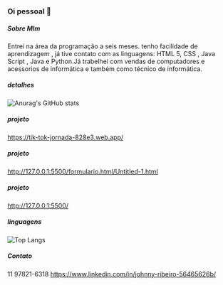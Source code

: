 ### Oi pessoal 👋

##### Sobre MIm
Entrei na área da programação a seis meses. tenho facilidade de aprendizagem , já tive contato com as linguagens: HTML 5, CSS , Java Script , Java e Python.Já trabelhei com vendas de computadores e acessorios de informática  e também como técnico de informática.

##### detalhes 
![Anurag's GitHub stats](https://github-readme-stats.vercel.app/api?username=johnnyribeirobezerra&show_icons=true&theme=merko)

##### projeto
 https://tik-tok-jornada-828e3.web.app/ 
 ##### projeto
 http://127.0.0.1:5500/formulario.html/Untitled-1.html

##### projeto
http://127.0.0.1:5500/
 


##### linguagens
![Top Langs](https://github-readme-stats.vercel.app/api/top-langs/?username=johnnyribeirobezerra&exclude_repo=Projeto-tik-tok-readme-stats,anuraghazra.github.io)

##### Contato 
11 97821-6318
https://www.linkedin.com/in/johnny-ribeiro-56465626b/



